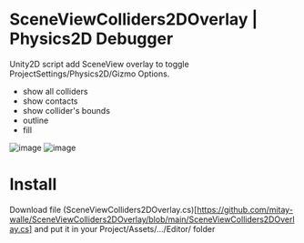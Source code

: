 # SceneViewColliders2DOverlay | Physics2D Debugger
Unity2D script add SceneView overlay to toggle ProjectSettings/Physics2D/Gizmo Options.
- show all colliders
- show contacts
- show collider's bounds
- outline
- fill

![image](https://github.com/user-attachments/assets/4a7fdab8-69c5-42f5-8c70-58f3755e90e2)
![image](https://github.com/user-attachments/assets/8d31d06b-1cc2-4626-ab94-b0c0d653f288)

# Install
Download file (SceneViewColliders2DOverlay.cs)[https://github.com/mitay-walle/SceneViewColliders2DOverlay/blob/main/SceneViewColliders2DOverlay.cs] and put it in your Project/Assets/.../Editor/ folder
